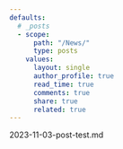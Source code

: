```yaml
---
defaults:
  # _posts
  - scope:
      path: "/News/"
      type: posts
    values:
      layout: single
      author_profile: true
      read_time: true
      comments: true
      share: true
      related: true
---
```


2023-11-03-post-test.md